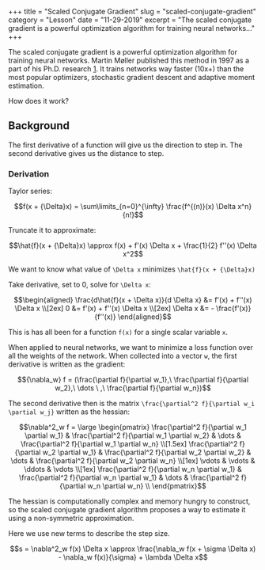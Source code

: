+++
title = "Scaled Conjugate Gradient"
slug = "scaled-conjugate-gradient"
category = "Lesson"
date = "11-29-2019"
excerpt = "The scaled conjugate gradient is a powerful optimization algorithm for training neural networks..."
+++

The scaled conjugate gradient is a powerful optimization algorithm for training neural networks. Martin Møller published this method in 1997 as a part of his Ph.D. research [1]. It trains networks way faster (10x+) than the most popular optimizers, stochastic gradient descent and adaptive moment estimation.


How does it work?

## Background

The first derivative of a function will give us the direction to step in. The second derivative gives us the distance to step.

### Derivation

Taylor series:

```math
f(x + {\Delta}x) = \sum\limits_{n=0}^{\infty} \frac{f^{(n)}(x) \Delta x^n}{n!}
```

Truncate it to approximate:

```math
\hat{f}(x + {\Delta}x) \approx f(x) + f'(x) \Delta x + \frac{1}{2} f''(x) \Delta x^2
```

We want to know what value of `` \Delta x `` minimizes `` \hat{f}(x + {\Delta}x) ``

Take derivative, set to 0, solve for `` \Delta x ``:

```math
\begin{aligned}
\frac{d\hat{f}(x + \Delta x)}{d \Delta x} &= f'(x) + f''(x) \Delta x \\[2ex]
0 &= f'(x) + f''(x) \Delta x \\[2ex]
\Delta x &= - \frac{f'(x)}{f''(x)}
\end{aligned}
```

This is has all been for a function `` f(x) `` for a single scalar variable `` x ``.

When applied to neural networks, we want to minimize a loss function over all the weights of the network. When collected into a vector `` w ``, the first derivative is written as the gradient:

```math
{\nabla_w} f = (\frac{\partial f}{\partial w_1},\ \frac{\partial f}{\partial w_2},\ \dots \ ,\ \frac{\partial f}{\partial w_n})
```

The second derivative then is the matrix `` \frac{\partial^2 f}{\partial w_i \partial w_j} `` written as the hessian:

```math
\nabla^2_w f =
\large
\begin{pmatrix}
\frac{\partial^2 f}{\partial w_1 \partial w_1} & \frac{\partial^2 f}{\partial w_1 \partial w_2} & \dots & \frac{\partial^2 f}{\partial w_1 \partial w_n} \\[1.5ex]
\frac{\partial^2 f}{\partial w_2 \partial w_1} & \frac{\partial^2 f}{\partial w_2 \partial w_2} & \dots & \frac{\partial^2 f}{\partial w_2 \partial w_n} \\[1ex]
\vdots & \vdots & \ddots & \vdots \\[1ex]
\frac{\partial^2 f}{\partial w_n \partial w_1} & \frac{\partial^2 f}{\partial w_n \partial w_1} & \dots & \frac{\partial^2 f}{\partial w_n \partial w_n} \\
\end{pmatrix}
```

The hessian is computationally complex and memory hungry to construct, so the scaled conjugate gradient algorithm proposes a way to estimate it using a non-symmetric approximation.

Here we use new terms to describe the step size.

```math
s = \nabla^2_w f(x) \Delta x \approx \frac{\nabla_w f(x + \sigma \Delta x) - \nabla_w f(x)}{\sigma} + \lambda \Delta x
```


[1]: http://citeseerx.ist.psu.edu/viewdoc/download?doi=10.1.1.50.8063&rep=rep1&type=pdf